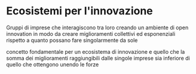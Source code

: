 # Ecosistemi per l'innovazione

Gruppi di imprese che interagiscono tra loro creando un ambiente di open innovation in modo da creare miglioramenti collettivi ed esponenziali rispetto a quanto possano fare singolarmente da sole

concetto fondamentale per un ecosistema di innovazione e quello che la somma dei miglioramenti raggiungibili dalle singole imprese sia inferiore di quello che ottengono unendo le forze

